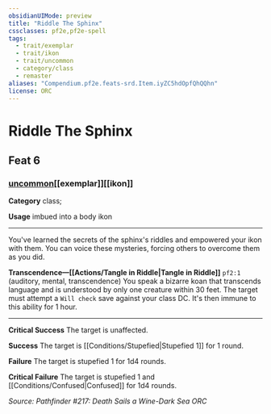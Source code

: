 ```yaml
---
obsidianUIMode: preview
title: "Riddle The Sphinx"
cssclasses: pf2e,pf2e-spell
tags:
  - trait/exemplar
  - trait/ikon
  - trait/uncommon
  - category/class
  - remaster
aliases: "Compendium.pf2e.feats-srd.Item.iyZC5hdOpfQhQQhn"
license: ORC
---
```

# Riddle The Sphinx
## Feat 6
### [uncommon](uncommon "Uncommon Rarity Trait")[[exemplar]][[ikon]]

**Category** class; 




**Usage** imbued into a body ikon

* * *

You've learned the secrets of the sphinx's riddles and empowered your ikon with them. You can voice these mysteries, forcing others to overcome them as you did.

**Transcendence—[[Actions/Tangle in Riddle|Tangle in Riddle]]** `pf2:1` (auditory, mental, transcendence) You speak a bizarre koan that transcends language and is understood by only one creature within 30 feet. The target must attempt a `Will check` save against your class DC. It's then immune to this ability for 1 hour.

* * *

**Critical Success** The target is unaffected.

**Success** The target is [[Conditions/Stupefied|Stupefied 1]] for 1 round.

**Failure** The target is stupefied 1 for 1d4 rounds.

**Critical Failure** The target is stupefied 1 and [[Conditions/Confused|Confused]] for 1d4 rounds.

*Source: Pathfinder #217: Death Sails a Wine-Dark Sea*
*ORC*